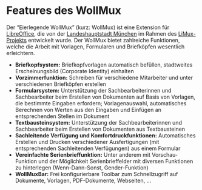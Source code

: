 # Features des WollMux

Der “Eierlegende WollMux” (kurz: WollMux) ist eine Extension für [LibreOffice](http://www.libreoffice.org/), die von der [Landeshauptstadt München](http://www.muenchen.de) im Rahmen des [LiMux-Projekts](http://www.muenchen.de/limux) entwickelt wurde. Der WollMux bietet zahlreiche Funktionen, welche die Arbeit mit Vorlagen, Formularen und Briefköpfen wesentlich erleichtern.

- **Briefkopfsystem:** Briefkopfvorlagen automatisch befüllen, stadtweites Erscheinungsbild (Corporate Identity) einhalten
- **Vorzimmerfunktion:** Schreiben für verschiedene Mitarbeiter und unter verschiedenen Briefköpfen erstellen
- **Formularsystem:** Unterstützung der Sachbearbeiterinnen und Sachbearbeiter beim Erstellen von Dokumenten auf Basis von Vorlagen, die bestimmte Eingaben erfordern; Vorlagenauswahl, automatisches Berechnen von Werten aus den Eingaben und Einfügen an entsprechenden Stellen im Dokument
- **Textbausteinsystem:** Unterstützung der Sachbearbeiterinnen und Sachbearbeiter beim Erstellen von Dokumenten aus Textbausteinen
- **Sachleitende Verfügung und Komfortdruckfunktionen:** Automatisches Erstellen und Drucken verschiedener Ausfertigungen (mit entsprechenden Sachleitenden Verfügungen) aus einem Formular
- **Vereinfachte Serienbrieffunktion:** Unter anderem mit Vorschau-Funktion und der Möglichkeit Serienbrieffelder mit diversen Funktionen zu hinterlegen (Wenn-Dann-Sonst, Gender-Funktion)
- **WollMuxBar:** Frei konfigurierbare Toolbar zum Schnellzugriff auf Dokumente, Vorlagen, PDF-Dokumente, Webseiten, ...
